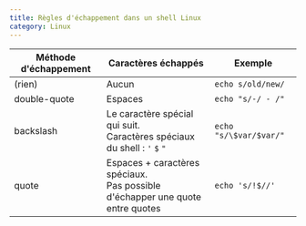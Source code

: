 ```yaml
---
title: Règles d'échappement dans un shell Linux
category: Linux
---
```


| Méthode d'échappement | Caractères échappés                                                      | Exemple                |
| ---          | ---                                                                               | ---                    |
| (rien)            | Aucun                                                                        | `echo s/old/new/`      |
| double-quote | Espaces                                                                           | `echo "s/-/ - /"`      |
| backslash    | Le caractère spécial qui suit. <br>Caractères spéciaux du shell : `'` `$` `"`     | `echo "s/\$var/$var/"` |
| quote        | Espaces + caractères spéciaux. <br>Pas possible d'échapper une quote entre quotes | `echo 's/!$//'`        |
